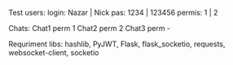 Test users:
login: Nazar | Nick
pas: 1234 | 123456
permis: 1 | 2

Chats:
Chat1 perm 1
Chat2 perm 2
Chat3 perm -

Requriment libs:
hashlib, PyJWT, Flask, flask_socketio, requests, websocket-client, socketio